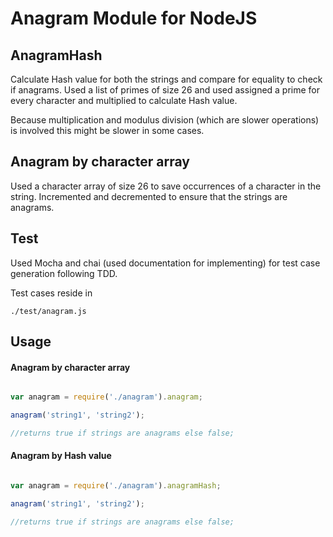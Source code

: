 # Anagram Module for NodeJS

## AnagramHash

Calculate Hash value for both the strings and compare for equality to check if anagrams. Used a list of primes of size 26 and used assigned a prime for every character and multiplied to calculate Hash value.


Because multiplication and modulus division (which are slower operations) is involved this might be slower in some cases.

## Anagram by character array

Used a character array of size 26 to save occurrences of a character in the string. Incremented and decremented to ensure that the strings are anagrams.

## Test
Used Mocha and chai (used documentation for implementing) for test case generation following TDD.

Test cases reside in

```
./test/anagram.js
```

## Usage

#### Anagram by character array

```javascript

var anagram = require('./anagram').anagram;

anagram('string1', 'string2');

//returns true if strings are anagrams else false;

```

#### Anagram by Hash value

```javascript

var anagram = require('./anagram').anagramHash;

anagram('string1', 'string2');

//returns true if strings are anagrams else false;

```
